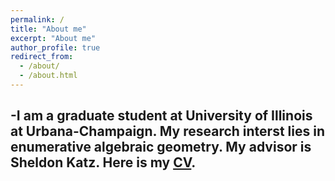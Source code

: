 ```yaml
---
permalink: /
title: "About me"
excerpt: "About me"
author_profile: true
redirect_from: 
  - /about/
  - /about.html
---
```

-I am a graduate student at University of Illinois at Urbana-Champaign. My research interst lies in enumerative algebraic geometry. My advisor is Sheldon Katz. Here is my [CV](https://scream27.github.io/sungwoo/files/CV-2.pdf).
------
